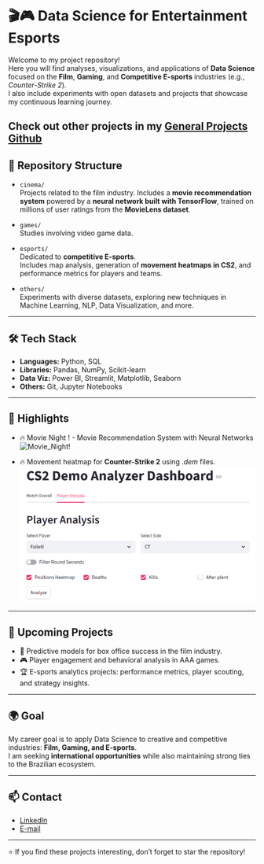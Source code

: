 # 🎬🎮 Data Science for Entertainment Esports

Welcome to my project repository!  
Here you will find analyses, visualizations, and applications of **Data Science** focused on the **Film**, **Gaming**, and **Competitive E-sports** industries (e.g., *Counter-Strike 2*).  
I also include experiments with open datasets and projects that showcase my continuous learning journey.

Check out other projects in my [General Projects Github](https://github.com/matheusrm-git/General-Projects)
---

## 📂 Repository Structure

- `cinema/`  
  Projects related to the film industry.
  Includes a **movie recommendation system** powered by a **neural network built with TensorFlow**, trained on millions of user ratings from the **MovieLens dataset**.
- `games/`  
  Studies involving video game data.

- `esports/`  
  Dedicated to **competitive E-sports**.  
  Includes map analysis, generation of **movement heatmaps in CS2**, and performance metrics for players and teams.

- `others/`  
  Experiments with diverse datasets, exploring new techniques in Machine Learning, NLP, Data Visualization, and more.

---

## 🛠️ Tech Stack

- **Languages:** Python, SQL  
- **Libraries:** Pandas, NumPy, Scikit-learn  
- **Data Viz:** Power BI, Streamlit, Matplotlib, Seaborn  
- **Others:** Git, Jupyter Notebooks  

---

## 🚀 Highlights
- 🔥 Movie Night ! - Movie Recommendation System with Neural Networks
![Movie_Night!](https://github.com/matheusrm-git/Data_Science_for_Entertainment_Esports/blob/main/cinema/Movie_Recommender/img/app_screanshot.png)

- 🔥 Movement heatmap for **Counter-Strike 2** using *.dem* files.
![CS2 Demo Analyzer](https://github.com/matheusrm-git/Data-Science-for-Entertainment-Esports/blob/main/esports/CS2-Demo-Analyzer/demo_analyzer/assets/demonstration_prints/streamlit_app_demo_2.png)

---

## 📅 Upcoming Projects

- 🎥 Predictive models for box office success in the film industry.  
- 🎮 Player engagement and behavioral analysis in AAA games.  
- 🏆 E-sports analytics projects: performance metrics, player scouting, and strategy insights.

---

## 🌍 Goal

My career goal is to apply Data Science to creative and competitive industries: **Film, Gaming, and E-sports**.  
I am seeking **international opportunities** while also maintaining strong ties to the Brazilian ecosystem.

---

## 📫 Contact

- [LinkedIn](https://www.linkedin.com/in/matheus-resende-miranda/)  
- [E-mail](matheusrm.ws@gmail.com)

---

⭐ If you find these projects interesting, don’t forget to star the repository!
